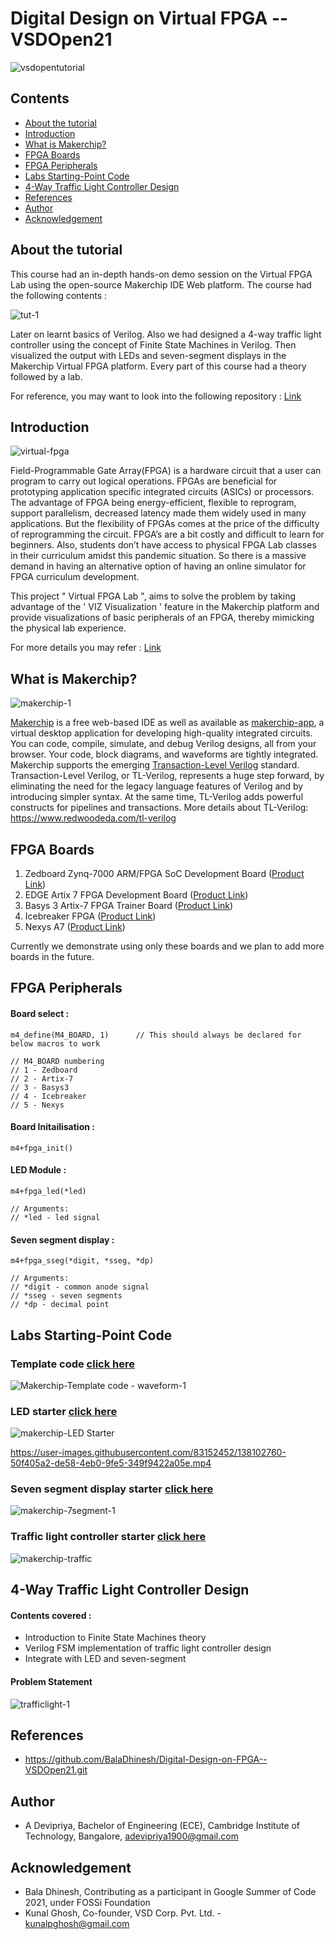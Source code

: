 # Digital Design on Virtual FPGA -- VSDOpen21

![vsdopentutorial](https://user-images.githubusercontent.com/80625515/137896513-0cc9dace-0454-43a7-be28-a6ce883cf631.png)


## Contents

- [About the tutorial](#about-the-tutorial)
- [Introduction](#introduction)
- [What is Makerchip?](#what-is-makerchip?)
- [FPGA Boards](#fpga-boards)
- [FPGA Peripherals](#fpga-peripherals)
- [Labs Starting-Point Code](#Labs-Starting-Point-Code)
- [4-Way Traffic Light Controller Design](#4-way-traffic-light-controller-design)
- [References](#references)
- [Author](#author)
- [Acknowledgement](#acknowledgement)


## About the tutorial 

This course had an in-depth hands-on demo session on the Virtual FPGA Lab using the open-source Makerchip IDE Web platform. 
The course had the following contents : 

![tut-1](https://user-images.githubusercontent.com/83152452/138092623-2bbfd083-44a0-45de-8fa2-c7a91c7ddb66.png)

Later on learnt basics of Verilog.
Also we had designed a 4-way traffic light controller using the concept of Finite State Machines in Verilog. 
Then visualized the output with LEDs and seven-segment displays in the Makerchip Virtual FPGA platform. 
Every part of this course had a theory followed by a lab.

For reference, you may want to look into the following repository : [Link](https://github.com/BalaDhinesh/Virtual-FPGA-Lab)


## Introduction

![virtual-fpga](https://user-images.githubusercontent.com/83152452/138095497-fa1a7cfd-2240-479d-86fe-cd493b258625.png)

Field-Programmable Gate Array(FPGA) is a hardware circuit that a user can program to carry out logical operations. FPGAs are beneficial for prototyping application specific 
integrated circuits (ASICs) or processors. The advantage of FPGA being energy-efficient, flexible to reprogram, support parallelism, decreased latency made them widely used 
in many applications. But the flexibility of FPGAs comes at the price of the difficulty of reprogramming the circuit. FPGA’s are a bit costly and difficult to learn for 
beginners. Also, students don’t have access to physical FPGA Lab classes in their curriculum amidst this pandemic situation. 
So there is a massive demand in having an alternative option of having an online simulator for FPGA curriculum development. 

This project " Virtual FPGA Lab ", aims to solve the problem by taking advantage of the ' VIZ Visualization ' feature in the Makerchip platform and provide visualizations 
of basic peripherals of an FPGA, thereby mimicking the physical lab experience.

For more details you may refer : [Link](https://medium.com/@m.baladhinesh/fpgas-in-your-browser-bb92be1c1fa3)


## What is Makerchip?

![makerchip-1](https://user-images.githubusercontent.com/83152452/138096706-c0928bea-2987-4d3a-8e90-467df12d4cee.png)

[Makerchip](http://makerchip.com/) is a free web-based IDE as well as available as [makerchip-app](https://pypi.org/project/makerchip-app/), a virtual desktop application 
for developing high-quality integrated circuits. You can code, compile, simulate, and debug Verilog designs, all from your browser. Your code, block diagrams, 
and waveforms are tightly integrated. Makerchip supports the emerging [Transaction-Level Verilog](http://tl-x.org/) standard. Transaction-Level Verilog, or TL-Verilog, 
represents a huge step forward, by eliminating the need for the legacy language features of Verilog and by introducing simpler syntax. At the same time, TL-Verilog adds 
powerful constructs for pipelines and transactions. 
More details about TL-Verilog: https://www.redwoodeda.com/tl-verilog


## FPGA Boards 


1. Zedboard Zynq-7000 ARM/FPGA SoC Development Board ([Product Link](https://www.avnet.com/wps/portal/us/products/avnet-boards/avnet-board-families/zedboard/))
2. EDGE Artix 7 FPGA Development Board ([Product Link](https://allaboutfpga.com/product/edge-artix-7-fpga-development-board/))
3. Basys 3 Artix-7 FPGA Trainer Board ([Product Link](https://store.digilentinc.com/basys-3-artix-7-fpga-beginner-board-recommended-for-introductory-users/)) 
4. Icebreaker FPGA ([Product Link](https://1bitsquared.com/products/icebreaker))
5. Nexys A7 ([Product Link](https://store.digilentinc.com/nexys-a7-fpga-trainer-board-recommended-for-ece-curriculum/))

Currently we demonstrate using only these boards and we plan to add more boards in the future.


## FPGA Peripherals

#### Board select :

```
m4_define(M4_BOARD, 1)      // This should always be declared for below macros to work

// M4_BOARD numbering
// 1 - Zedboard
// 2 - Artix-7
// 3 - Basys3
// 4 - Icebreaker
// 5 - Nexys
```

#### Board Initailisation :

```
m4+fpga_init()
```

#### LED Module :

```
m4+fpga_led(*led)

// Arguments:
// *led - led signal
```
#### Seven segment display :

```
m4+fpga_sseg(*digit, *sseg, *dp)

// Arguments:
// *digit - common anode signal
// *sseg - seven segments
// *dp - decimal point
```


## Labs Starting-Point Code

### Template code [click here](https://makerchip.com/sandbox/0zpfRhJYm/0wjhRzo)

![Makerchip-Template code - waveform-1](https://user-images.githubusercontent.com/83152452/138099947-428bb62c-f594-4ba9-9905-d8f6c3d1a924.png)


### LED starter [click here](https://makerchip.com/sandbox/0v2fWhWqR/0KOhrvN)

![makerchip-LED Starter](https://user-images.githubusercontent.com/83152452/138099961-2249f5a9-3cfd-48e7-96f2-5d703b9eb6bd.png)

https://user-images.githubusercontent.com/83152452/138102760-50f405a2-de58-4eb0-9fe5-349f9422a05e.mp4


### Seven segment display starter [click here](https://makerchip.com/sandbox/0v2fWhWqR/0Elh6Jx)

![makerchip-7segment-1](https://user-images.githubusercontent.com/83152452/138099971-2d6c7ad5-19e5-4b2a-87fa-25d4c807c8d3.png)


### Traffic light controller starter [click here](https://www.makerchip.com/sandbox/0W6fjhr7Z/0g5hYPv#)

![makerchip-traffic](https://user-images.githubusercontent.com/83152452/138100399-e4a73391-ba59-4ccb-b69c-4d21b250be5a.png)

## 4-Way Traffic Light Controller Design

#### Contents covered :
  
- Introduction to Finite State Machines theory
- Verilog FSM implementation of traffic light controller design
- Integrate with LED and seven-segment

#### Problem Statement

![trafficlight-1](https://user-images.githubusercontent.com/83152452/138100881-8909c2eb-2e19-4442-9d50-15916bee850a.png)


## References

- https://github.com/BalaDhinesh/Digital-Design-on-FPGA--VSDOpen21.git


## Author

- A Devipriya, Bachelor of Engineering (ECE), Cambridge Institute of Technology, Bangalore, adevipriya1900@gmail.com


## Acknowledgement

- Bala Dhinesh, Contributing as a participant in Google Summer of Code 2021, under FOSSi Foundation
- Kunal Ghosh, Co-founder, VSD Corp. Pvt. Ltd. - kunalpghosh@gmail.com
